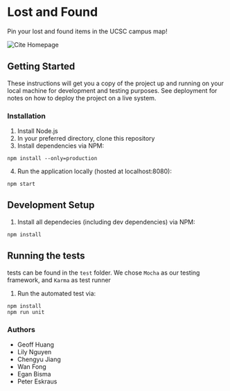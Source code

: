 # Lost and Found
Pin your lost and found items in the UCSC campus map!

![Cite Homepage](https://i.imgur.com/CeFbunj.png "Cite Homepage")

## Getting Started
These instructions will get you a copy of the project up and running on your local machine for development and testing purposes. See deployment for notes on how to deploy the project on a live system.

### Installation
1. Install Node.js
2. In your preferred directory, clone this repository
3. Install dependencies via NPM:
```
npm install --only=production
```
4. Run the application locally (hosted at localhost:8080):
```
npm start
```

## Development Setup
1. Install all dependecies (including dev dependencies) via NPM:
```
npm install
```
## Running the tests
tests can be found in the `test` folder. We chose `Mocha` as our testing framework, and `Karma` as test runner 
1. Run the automated test via:
```
npm install
npm run unit
```

### Authors
* Geoff Huang
* Lily Nguyen
* Chengyu Jiang
* Wan Fong
* Egan Bisma
* Peter Eskraus

